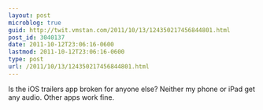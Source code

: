 ```yaml
---
layout: post
microblog: true
guid: http://twit.vmstan.com/2011/10/13/124350217456844801.html
post_id: 3040137
date: 2011-10-12T23:06:16-0600
lastmod: 2011-10-12T23:06:16-0600
type: post
url: /2011/10/13/124350217456844801.html
---
```

Is the iOS trailers app broken for anyone else? Neither my phone or iPad get any audio. Other apps work fine.
